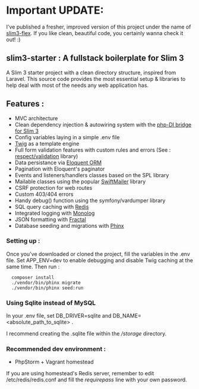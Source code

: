 # Important UPDATE:

I've published a fresher, improved version of this project under the name of [slim3-flex](https://github.com/fidanzaEPSI/slim3-flex). If you like clean, beautiful code, you certainly wanna check it out! :)

## slim3-starter : A fullstack boilerplate for Slim 3

A Slim 3 starter project with a clean directory structure, inspired from Laravel. 
This source code provides the most essential setup & libraries to help deal with most of the needs any web application has. 

## Features :

- MVC architecture
- Clean dependency injection & autowiring system with the [php-DI bridge for Slim 3](http://php-di.org/doc/frameworks/slim.html)
- Config variables laying in a simple .env file
- [Twig](https://twig.symfony.com) as a template engine
- Full form validation features with custom rules and errors (See : [respect/validation](https://github.com/Respect/Validation) library)
- Data persistance via [Eloquent ORM](https://laravel.com/docs/5.6/eloquent)
- Pagination with Eloquent's paginator
- Events and listeners/handlers classes based on the SPL library
- Mailable classes using the popular [SwiftMailer](https://swiftmailer.symfony.com) library
- CSRF protection for web routes
- Custom 403/404 errors
- Handy debug() function using the symfony/vardumper library
- SQL query caching with [Redis](https://github.com/nrk/predis)
- Integrated logging with [Monolog](https://github.com/Seldaek/monolog)
- JSON formatting with [Fractal](https://fractal.thephpleague.com/)
- Database seeding and migrations with [Phinx](https://phinx.org/) 

### Setting up : 

Once you've downloaded or cloned the project, fill the variables in the .env file.
Set APP_ENV=dev to enable debugging and disable Twig caching at the same time.
Then run :

      composer install
      ./vendor/bin/phinx migrate
      ./vendor/bin/phinx seed:run

### Using Sqlite instead of MySQL

In your .env file, set DB\_DRIVER=sqlite and DB\_NAME=<absolute\_path\_to\_sqlite> .

I recommend creating the .sqlite file within the _/storage_ directory.

### Recommended dev environment : 
- PhpStorm + Vagrant homestead 

If you are using homestead's Redis server, remember to edit /etc/redis/redis.conf and fill the _requirepass_ line with your own password.

